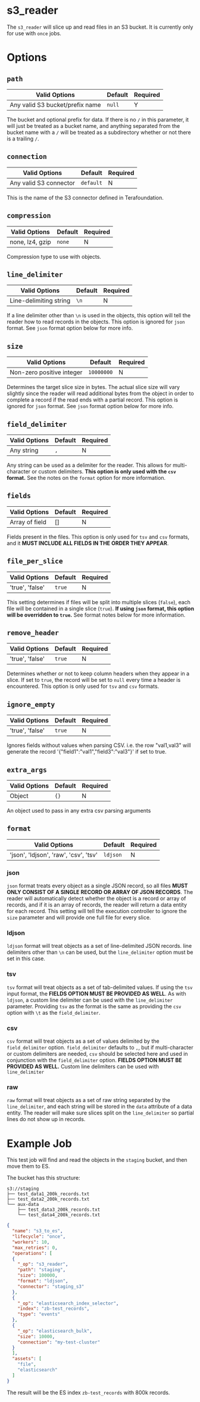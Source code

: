 # s3_reader

The `s3_reader` will slice up and read files in an S3 bucket. It is currently only for use with `once` jobs.

# Options

## `path`

| Valid Options | Default | Required |
| ----------- | ------- | -------- |
| Any valid S3 bucket/prefix name | `null` | Y |

The bucket and optional prefix for data. If there is no `/` in this parameter, it will just be treated as a bucket name, and anything separated from the bucket name with a `/` will be treated as a subdirectory whether or not there is a trailing `/`.

## `connection`

| Valid Options | Default | Required |
| ----------- | ------- | -------- |
| Any valid S3 connector | `default` | N |

This is the name of the S3 connector defined in Terafoundation.

## `compression`

| Valid Options | Default | Required |
| ----------- | ------- | -------- |
| none, lz4, gzip | `none` | N |

Compression type to use with objects.

## `line_delimiter`

| Valid Options | Default | Required |
| ----------- | ------- | -------- |
| Line-delimiting string | `\n` | N |

If a line delimiter other than `\n` is used in the objects, this option will tell the reader how to read records in the objects. This option is ignored for `json` format. See `json` format option below for more info.

## `size`

| Valid Options | Default | Required |
| ----------- | ------- | -------- |
| Non-zero positive integer | `10000000` | N |

Determines the target slice size in bytes. The actual slice size will vary slightly since the reader will read additional bytes from the object in order to complete a record if the read ends with a partial record. This option is ignored for `json` format. See `json` format option below for more info.

## `field_delimiter`

| Valid Options | Default | Required |
| ----------- | ------- | -------- |
| Any string | `,` | N |

Any string can be used as a delimiter for the reader. This allows for multi-character or custom delimiters. **This option is only used with the `csv` format.** See the notes on the `format` option for more information.

## `fields`

| Valid Options | Default | Required |
| ----------- | ------- | -------- |
| Array of field | [] | N |

Fields present in the files. This option is only used for `tsv` and `csv` formats, and it **MUST INCLUDE ALL FIELDS IN THE ORDER THEY APPEAR**.

## `file_per_slice`

| Valid Options | Default | Required |
| ----------- | ------- | -------- |
| 'true', 'false' | `true` | N |

This setting determines if files will be split into multiple slices (`false`), each file will be contained in a single slice (`true`).  **If using `json` format, this option will be overridden to `true`.** See format notes below for more information.

## `remove_header`

| Valid Options | Default | Required |
| ----------- | ------- | -------- |
| 'true', 'false' | `true` | N |

Determines whether or not to keep column headers when they appear in a slice. If set to `true`, the record will be set to `null` every time a header is encountered. This option is only used for `tsv` and `csv` formats.

## `ignore_empty`

| Valid Options | Default | Required |
| ----------- | ------- | -------- |
| 'true', 'false' | `true` | N |

Ignores fields without values when parsing CSV.
i.e. the row "val1,val3" will generate the record '{"field1":"val1","field3":"val3"}' if set to true.

## `extra_args`

| Valid Options | Default | Required |
| ----------- | ------- | -------- |
| Object | `{}` | N |

An object used to pass in any extra csv parsing arguments

## `format`

| Valid Options | Default | Required |
| ----------- | ------- | -------- |
| 'json', 'ldjson', 'raw', 'csv', 'tsv' | `ldjson` | N |

### json

`json` format treats every object as a single JSON record, so all files **MUST ONLY CONSIST OF A SINGLE RECORD OR ARRAY OF JSON RECORDS**. The reader will automatically detect whether the object is a record or array of records, and if it is an array of records, the reader will return a data entity for each record. This setting will tell the execution controller to ignore the `size` parameter and will provide one full file for every slice.

### ldjson

`ldjson` format will treat objects as a set of line-delimited JSON records. line  delimiters other than `\n` can be used, but the `line_delimiter` option must be set in this case.

### tsv

`tsv` format will treat objects as a set of tab-delimited values. If using the `tsv` input format, the **FIELDS OPTION MUST BE PROVIDED AS WELL**. As with `ldjson`, a custom line delimiter can be used with the `line_delimiter` parameter. Providing `tsv` as the format is the same as providing the `csv` option with `\t` as the `field_delimiter`.

### csv

`csv` format will treat objects as a set of values delimited by the `field_delimiter` option. `field_delimiter` defaults to `,`, but if multi-character or custom delimiters are needed, `csv` should be selected here and used in conjunction with the `field_delimiter` option. **FIELDS OPTION MUST BE PROVIDED AS WELL.** Custom line delimiters can be used with `line_delimiter`

### raw

`raw` format will treat objects as a set of raw string separated by the `line_delimiter`, and each string will be stored in the `data` attribute of a data entity. The reader will make sure slices split on the `line_delimiter` so partial lines do not show up in records.

# Example Job

This test job will find and read the objects in the `staging` bucket, and then move them to ES.

The bucket has this structure:
```text
s3://staging
├── test_data1_200k_records.txt
├── test_data2_200k_records.txt
└── aux-data
    ├── test_data3_200k_records.txt
    └── test_data4_200k_records.txt
```

```json
{
  "name": "s3_to_es",
  "lifecycle": "once",
  "workers": 10,
  "max_retries": 0,
  "operations": [
  {
    "_op": "s3_reader",
    "path": "staging",
    "size": 100000,
    "format": "ldjson",
    "connector": "staging_s3"
  },
  {
    "_op": "elasticsearch_index_selector",
    "index": "zb-test_records",
    "type": "events"
  },
  {
    "_op": "elasticsearch_bulk",
    "size": 10000,
    "connection": "my-test-cluster"
  }
  ],
  "assets": [
    "file",
    "elasticsearch"
  ]
}
```

The result will be the ES index `zb-test_records` with 800k records.
